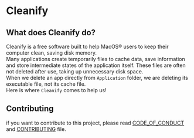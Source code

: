 # Cleanify

## What does Cleanify do?

Cleanify is a free software built to help MacOS&reg; users to keep their computer clean, saving disk memory. <br>
Many applications create temporarily files to cache data, save information and store intermediate states of the application itself. These files are often not deleted after use, taking up unnecessary disk space. <br>
When we delete an app directly from ```Application``` folder, we are deleting its executable file, not its cache file. <br>
Here is where ```Cleanify``` comes to help us!

## Contributing
if you want to contribute to this project, please read [CODE_OF_CONDUCT](https://github.com/NicholasPilotto/cleanify/blob/develop/CODE_OF_CONDUCT.md) and [CONTRIBUTING](https://github.com/NicholasPilotto/cleanify/blob/develop/CONTRIBUTING.md) file.